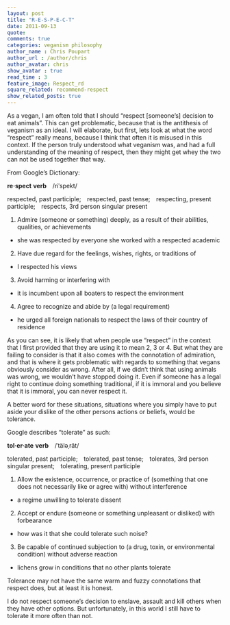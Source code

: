 ```yaml
---
layout: post
title: "R-E-S-P-E-C-T"
date: 2011-09-13
quote: 
comments: true
categories: veganism philosophy
author_name : Chris Poupart
author_url : /author/chris
author_avatar: chris
show_avatar : true
read_time : 3
feature_image: Respect_rd
square_related: recommend-respect
show_related_posts: true
---
```


As a vegan, I am often told that I should “respect [someone’s] decision to eat animals”.  This can get problematic, because that is the antithesis of veganism as an ideal.  I will elaborate, but first, lets look at what the word “respect” really means, because I think that often it is misused in this context.  If the person truly understood what veganism was, and had a full understanding of the meaning of respect, then they might get whey the two can not be used together that way.

From Google’s Dictionary:

**re·spect**
**verb** /riˈspekt/

respected, past participle; respected, past tense; respecting, present participle; respects, 3rd person singular present

  1. Admire (someone or something) deeply, as a result of their abilities, qualities, or achievements 
   * she was respected by everyone she worked with a respected academic
  2. Have due regard for the feelings, wishes, rights, or traditions of 
   * I respected his views
  3. Avoid harming or interfering with 
   * it is incumbent upon all boaters to respect the environment
  4. Agree to recognize and abide by (a legal requirement)
   * he urged all foreign nationals to respect the laws of their country of residence

As you can see, it is likely that when people use “respect” in the context that I first provided that they are using it to mean 2, 3 or 4.  But what they are failing to consider is that it also comes with the connotation of admiration, and that is where it gets problematic with regards to something that vegans obviously consider as wrong. After all, if we didn’t think that using animals was wrong, we wouldn’t have stopped doing it.  Even if someone has a legal right to continue doing something traditional, if it is immoral and you believe that it is immoral, you can never respect it.

A better word for these situations, situations where you simply have to put aside your dislike of the other persons actions or beliefs, would be tolerance.

Google describes “tolerate” as such:

**tol·er·ate**
**verb** /ˈtäləˌrāt/

tolerated, past participle; tolerated, past tense; tolerates, 3rd person singular present; tolerating, present participle

  1. Allow the existence, occurrence, or practice of (something that one does not necessarily like or agree with) without interference 
   * a regime unwilling to tolerate dissent
  2. Accept or endure (someone or something unpleasant or disliked) with forbearance 
   * how was it that she could tolerate such noise?
  3. Be capable of continued subjection to (a drug, toxin, or environmental condition) without adverse reaction
   * lichens grow in conditions that no other plants tolerate

Tolerance may not have the same warm and fuzzy connotations that respect does, but at least it is honest.

I do not respect someone’s decision to enslave, assault and kill others when they have other options.  But unfortunately, in this world I still have to tolerate it more often than not.
